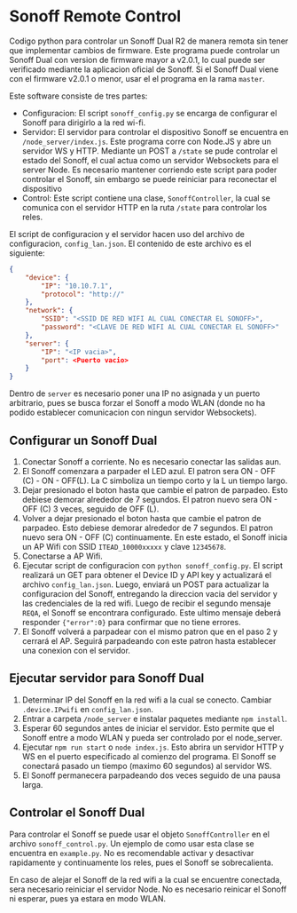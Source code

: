 # Sonoff Remote Control

Codigo python para controlar un Sonoff Dual R2 de manera remota sin tener que implementar cambios de firmware. Este programa puede controlar un Sonoff Dual con version de firmware mayor a v2.0.1, lo cual puede ser verificado mediante la aplicacion oficial de Sonoff. Si el Sonoff Dual viene con el firmware v2.0.1 o menor, usar el el programa en la rama `master`.

Este software consiste de tres partes:
 * Configuracion: El script `sonoff_config.py` se encarga de configurar el Sonoff para dirigirlo a la red wi-fi.
 * Servidor: El servidor para controlar el dispositivo Sonoff se encuentra en `/node_server/index.js`. Este programa corre con Node.JS y abre un servidor WS y HTTP. Mediante un POST a `/state` se pude controlar el estado del Sonoff, el cual actua como un servidor Websockets para el server Node. Es necesario mantener corriendo este script para poder controlar el Sonoff, sin embargo se puede reiniciar para reconectar el dispositivo
 * Control: Este script contiene una clase, `SonoffController`, la cual se comunica con el servidor HTTP en la ruta `/state` para controlar los reles.

El script de configuracion y el servidor hacen uso del archivo de configuracion, `config_lan.json`. El contenido de este archivo es el siguiente:

```json
{
    "device": {
        "IP": "10.10.7.1",
        "protocol": "http://"
    },
    "network": {
        "SSID": "<SSID DE RED WIFI AL CUAL CONECTAR EL SONOFF>",
        "password": "<CLAVE DE RED WIFI AL CUAL CONECTAR EL SONOFF>"
    },
    "server": {
        "IP": "<IP vacia>",
        "port": <Puerto vacio>
    }
}
```
Dentro de `server` es necesario poner una IP no asignada y un puerto arbitrario, pues se busca forzar el Sonoff a modo WLAN (donde no ha podido establecer comunicacion con ningun servidor Websockets).

## Configurar un Sonoff Dual

 1. Conectar Sonoff a corriente. No es necesario conectar las salidas aun.
 2. El Sonoff comenzara a parpader el LED azul. El patron sera ON - OFF (C) - ON - OFF(L). La C simboliza un tiempo corto y la L un tiempo largo.
 3. Dejar presionado el boton hasta que cambie el patron de parpadeo. Esto debiese demorar alrededor de 7 segundos. El patron nuevo sera ON - OFF (C) 3 veces, seguido de OFF (L).
 4. Volver a dejar presionado el boton hasta que cambie el patron de parpadeo. Esto debiese demorar alrededor de 7 segundos. El patron nuevo sera ON - OFF (C) continuamente. En este estado, el Sonoff inicia un AP Wifi con SSID `ITEAD_10000xxxxx` y clave `12345678`.
 5. Conectarse a AP Wifi.
 6. Ejecutar script de configuracion con `python sonoff_config.py`. El script realizará un GET para obtener el Device ID y API key y actualizará el archivo `config_lan.json`. Luego, enviará un POST para actualizar la configuracion del Sonoff, entregando la direccion vacia del servidor y las credenciales de la red wifi. Luego de recibir el segundo mensaje `REQA`, el Sonoff se encontrara configurado. Este ultimo mensaje deberá responder `{"error":0}` para confirmar que no tiene errores.
 7. El Sonoff volverá a parpadear con el mismo patron que en el paso 2 y cerrará el AP. Seguirá parpadeando con este patron hasta establecer una conexion con el servidor.

 ## Ejecutar servidor para Sonoff Dual
 1. Determinar IP del Sonoff en la red wifi a la cual se conecto. Cambiar `.device.IPwifi` en `config_lan.json`.
 2. Entrar a carpeta `/node_server` e instalar paquetes mediante `npm install`.
 3. Esperar 60 segundos antes de iniciar el servidor. Esto permite que el Sonoff entre a modo WLAN y pueda ser controlado por el node_server.
 4. Ejecutar `npm run start` o `node index.js`. Esto abrira un servidor HTTP y WS en el puerto especificado al comienzo del programa. El Sonoff se conectará pasado un tiempo (maximo 60 segundos) al servidor WS.
 5. El Sonoff permanecera parpadeando dos veces seguido de una pausa larga.

 ## Controlar el Sonoff Dual

Para controlar el Sonoff se puede usar el objeto `SonoffController` en el archivo `sonoff_control.py`. Un ejemplo de como usar esta clase se encuentra en `example.py`. No es recomendable activar y desactivar rapidamente y continuamente los reles, pues el Sonoff se sobrecalienta.

En caso de alejar el Sonoff de la red wifi a la cual se encuentre conectada, sera necesario reiniciar el servidor Node. No es necesario reinicar el Sonoff ni esperar, pues ya estara en modo WLAN.
